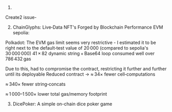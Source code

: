 1. 
Create2 issue- 


2. ChainGlyphs: Live‑Data NFT's Forged by Blockchain Performance
EVM sepolia:

Polkadot:
The EVM gas limit seems very restrictive - I estimated it to be right next to the default‐test value of 20 000 (compared to sepolia's 30 000 000)
41 × 82 dynamic string + Base64 loop consumed well over 786 432 gas

Due to this, had to compromise the contract, restricting it further and further until its deployable
Reduced contract ->
≈ 34× fewer cell‑computations

≈ 340× fewer string‑concats

≈ 1 000–1 500× lower total gas/memory footprint


3. DicePoker: A simple on-chain dice poker game
